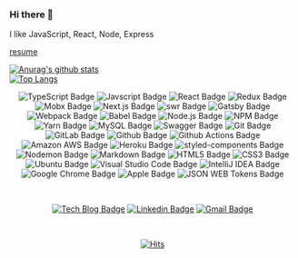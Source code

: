 ### Hi there 👋

I like JavaScript, React, Node, Express

<a href="https://yuni-q.github.io/about" target="_blank">resume</a>

<!--
  https://github.com/anuraghazra/github-readme-stats
-->

[![Anurag's github stats](https://github-readme-stats.vercel.app/api?username=Yuni-Q&show_icons=true&title_color=fff&bg_color=000&icon_color=fff&hide_title=true&text_color=fff&count_private=true)](https://github.com/anuraghazra/github-readme-stats)
<br />
[![Top Langs](https://github-readme-stats.vercel.app/api/top-langs/?username=Yuni-Q&hide=html&layout=compact)](https://github.com/anuraghazra/github-readme-stats)

<div align=center>
  
  ![TypeScript Badge](http://img.shields.io/badge/-TypeScript-000?style=flat-square&logo=typescript&link=http://yuni-q.github.io/)
  ![Javscript Badge](http://img.shields.io/badge/-Javascript-000?style=flat-square&logo=javascript&link=http://yuni-q.github.io/)
  ![React Badge](http://img.shields.io/badge/-React-000?style=flat-square&logo=react&link=http://yuni-q.github.io/)
  ![Redux Badge](http://img.shields.io/badge/-Redux-764ABC?style=flat-square&logo=redux&link=http://yuni-q.github.io/)
  ![Mobx Badge](https://img.shields.io/badge/-Mobx-000?style=flat-square&logo=mobx&link=http://yuni-q.github.io/)
  ![Next.js Badge](http://img.shields.io/badge/-Next.js-000?style=flat-square&logo=next.js&link=http://yuni-q.github.io/)
  ![swr Badge](https://img.shields.io/badge/-swr-000?style=flat-square&logo=next.js&link=http://yuni-q.github.io/)
  ![Gatsby Badge](http://img.shields.io/badge/-Gatsby-663399?style=flat-square&logo=gatsby&link=http://yuni-q.github.io/)
  ![Webpack Badge](http://img.shields.io/badge/-Webpack-000?style=flat-square&logo=webpack&link=http://yuni-q.github.io/)
  ![Babel Badge](http://img.shields.io/badge/-Babel-000?style=flat-square&logo=babel&link=http://yuni-q.github.io/)
  ![Node.js Badge](http://img.shields.io/badge/-Node.js-000?style=flat-square&logo=node.js&link=http://yuni-q.github.io/)
  ![NPM Badge](http://img.shields.io/badge/-NPM-000?style=flat-square&logo=npm&link=http://yuni-q.github.io/)
  ![Yarn Badge](http://img.shields.io/badge/-Yarn-000?style=flat-square&logo=yarn&link=http://yuni-q.github.io/)
  ![MySQL Badge](http://img.shields.io/badge/-MySQL-000?style=flat-square&logo=mysql&link=http://yuni-q.github.io/)
  ![Swagger Badge](http://img.shields.io/badge/-Swagger-000?style=flat-square&logo=swagger&link=http://yuni-q.github.io/)
  ![Git Badge](http://img.shields.io/badge/-Git-000?style=flat-square&logo=git&link=http://yuni-q.github.io/)
  ![GitLab Badge](http://img.shields.io/badge/-GitLab-000?style=flat-square&logo=gitlab&link=http://yuni-q.github.io/)
  ![Github Badge](http://img.shields.io/badge/-Github-000?style=flat-square&logo=github&link=http://yuni-q.github.io/)
  ![Github Actions Badge](http://img.shields.io/badge/-Github%20Actions-000?style=flat-square&logo=github%20actions&link=http://yuni-q.github.io/)
  ![Amazon AWS Badge](http://img.shields.io/badge/-Amazon%20AWS-232F3E?style=flat-square&logo=amazon%20aws&link=http://yuni-q.github.io/)
  ![Heroku Badge](http://img.shields.io/badge/-Heroku-430098?style=flat-square&logo=heroku&link=http://yuni-q.github.io/)
  ![styled-components Badge](http://img.shields.io/badge/-styled%20components-000?style=flat-square&logo=styled-components&link=http://yuni-q.github.io/)
  ![Nodemon Badge](http://img.shields.io/badge/-Nodemon-000?style=flat-square&logo=nodemon&link=http://yuni-q.github.io/)
  ![Markdown Badge](http://img.shields.io/badge/-Markdown-000?style=flat-square&logo=markdown&link=http://yuni-q.github.io/)
  ![HTML5 Badge](http://img.shields.io/badge/-HTML5-000?style=flat-square&logo=html5&link=http://yuni-q.github.io/)
  ![CSS3 Badge](http://img.shields.io/badge/-CSS3-1572B6?style=flat-square&logo=css3&link=http://yuni-q.github.io/)
  ![Ubuntu Badge](http://img.shields.io/badge/-Ubuntu-000?style=flat-square&logo=ubuntu&link=http://yuni-q.github.io/)
  ![Visual Studio Code Badge](http://img.shields.io/badge/-Visual%20Studio%20Code-007ACC?style=flat-square&logo=visual%20studio%20code&link=http://yuni-q.github.io/)
  ![IntelliJ IDEA Badge](https://img.shields.io/badge/-IntelliJ%20IDEA-000?style=flat-square&logo=intelliJ%20idea&link=http://yuni-q.github.io/)
  ![Google Chrome Badge](http://img.shields.io/badge/-Google%20Chrome-000?style=flat-square&logo=google%20chrome&link=http://yuni-q.github.io/)
  ![Apple Badge](http://img.shields.io/badge/-Appel-000?style=flat-square&logo=apple&link=http://yuni-q.github.io/)
  ![JSON WEB Tokens Badge](http://img.shields.io/badge/-JSON%20WEB%20Tokens-000?style=flat-square&logo=json%20web%20tokens&link=http://yuni-q.github.io/)
  <!-- ![App Store Badge](http://img.shields.io/badge/-App%20Store-000?style=flat-square&logo=app%20store&link=http://yuni-q.github.io/) -->

  <br />

  [![Tech Blog Badge](http://img.shields.io/badge/-Tech%20blog-000?style=flat-square&logo=github&link=http://yuni-q.github.io/)](http://yuni-q.github.io/)
  [![Linkedin Badge](https://img.shields.io/badge/-LinkedIn-blue?style=flat-square&logo=Linkedin&logoColor=white&link=https://www.linkedin.com/in/yuni-q/)](https://www.linkedin.com/in/yuni-q/)
  [![Gmail Badge](https://img.shields.io/badge/-Gmail-d14836?style=flat-square&logo=Gmail&logoColor=white&link=mailto:lyh6425@gmail.com)](mailto:lyh6425@gmail.com)

  <!--
    [![Youtube Badge](https://img.shields.io/badge/Youtube-ff0000?style=flat-square&logo=youtube&link=https://www.youtube.com/channel/UC6cioPayJA8oYqMFtbpvZzw?view_as=subscriber)](https://www.youtube.com/channel/UC6cioPayJA8oYqMFtbpvZzw?view_as=subscriber) 
    [![Facebook Badge](https://img.shields.io/badge/-Facebook-1877f2?style=flat-square&logo=facebook&logoColor=white&link=https://www.facebook.com/yuniq/)](https://www.facebook.com/yuniq/) 
    [![Instagram Badge](https://img.shields.io/badge/-Instagram-E4405F?style=flat-square&logo=instagram&logoColor=white&link=https://www.instagram.com/yuni__q/)](https://www.instagram.com/yuni__q/) 
    [![Twitter Badge](https://img.shields.io/badge/-Twitter-1DA1F2?style=flat-square&logo=twitter&logoColor=white&link=https://twitter.com/yuni__q)](https://twitter.com/yuni__q)
    
  -->
  
  <br />
  
  <!--
    https://hits.seeyoufarm.com/
  -->

  [![Hits](https://hits.seeyoufarm.com/api/count/incr/badge.svg?url=https%3A%2F%2Fgithub.com%2FYuni-Q)](https://hits.seeyoufarm.com)

</div>


<!--
  **Yuni-Q/Yuni-Q** is a ✨ _special_ ✨ repository because its `README.md` (this file) appears on your GitHub profile.

  Here are some ideas to get you started:

  - 🔭 I’m currently working on ...
  - 🌱 I’m currently learning ...
  - 👯 I’m looking to collaborate on ...
  - 🤔 I’m looking for help with ...
  - 💬 Ask me about ...
  - 📫 How to reach me: ...
  - 😄 Pronouns: ...
  - ⚡ Fun fact: ...
-->

